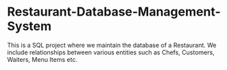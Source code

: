 # Restaurant-Database-Management-System

This is a SQL project where we maintain the database of a Restaurant. We include relationships between various entities such as Chefs, Customers, Waiters, Menu Items etc.

